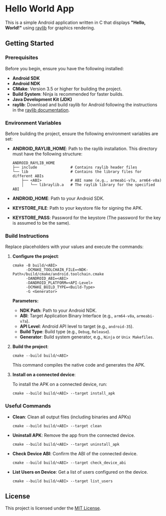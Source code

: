 # Hello World App

This is a simple Android application written in C that displays **"Hello, World!"** using [raylib](https://github.com/raysan5/raylib) for graphics rendering.

## Getting Started

### Prerequisites

Before you begin, ensure you have the following installed:

- **Android SDK**
- **Android NDK**
- **CMake**: Version 3.5 or higher for building the project.
- **Build System**: Ninja is recommended for faster builds.
- **Java Development Kit (JDK)**
- **raylib**: Download and build raylib for Android following the instructions in the [raylib documentation](https://github.com/raysan5/raylib/wiki/Working-for-Android).

### Environment Variables

Before building the project, ensure the following environment variables are set:

- **ANDROID_RAYLIB_HOME**: Path to the raylib installation. This directory must have the following structure:

  ```plaintext
  ANDROID_RAYLIB_HOME
  ├── include               # Contains raylib header files
  └── lib                   # Contains the library files for different ABIs
      ├── <ABI>             # ABI name (e.g., armeabi-v7a, arm64-v8a)
      │   └── libraylib.a   # The raylib library for the specified ABI
  ```
- **ANDROID_HOME**: Path to your Android SDK.
- **KEYSTORE_FILE**: Path to your keystore file for signing the APK.
- **KEYSTORE_PASS**: Password for the keystore (The password for the key is assumed to be the same).

### Build Instructions

Replace placeholders with your values and execute the commands:

1. **Configure the project**:

   ```
   cmake -B build/<ABI>
         -DCMAKE_TOOLCHAIN_FILE=<NDK-Path>/build/cmake/android.toolchain.cmake
         -DANDROID_ABI=<ABI>
         -DANDROID_PLATFORM=<API-Level>
         -DCMAKE_BUILD_TYPE=<Build-Type>
         -G <Generator>
   ```

   **Parameters:**
   - **NDK Path**: Path to your Android NDK.
   - **ABI**: Target Application Binary Interface (e.g., `arm64-v8a`, `armeabi-v7a`).
   - **API Level**: Android API level to target (e.g., `android-35`).
   - **Build Type**: Build type (e.g., `Debug`, `Release`).
   - **Generator**: Build system generator, e.g., `Ninja` or `Unix Makefiles`.

2. **Build the project**:

   ```
   cmake --build build/<ABI>
   ```

   This command compiles the native code and generates the APK.

3. **Install on a connected device**:

   To install the APK on a connected device, run:

   ```
   cmake --build build/<ABI> --target install_apk
   ```

### Useful Commands

- **Clean**: Clean all output files (including binaries and APKs)
   ```
   cmake --build build/<ABI> --target clean
   ```

- **Uninstall APK**: Remove the app from the connected device.

   ```
   cmake --build build/<ABI> --target uninstall_apk
   ```

- **Check Device ABI**: Confirm the ABI of the connected device.

   ```
   cmake --build build/<ABI> --target check_device_abi
   ```

- **List Users on Device**: Get a list of users configured on the device.

   ```
   cmake --build build/<ABI> --target list_users
   ```

## License

This project is licensed under the [MIT License](LICENSE).